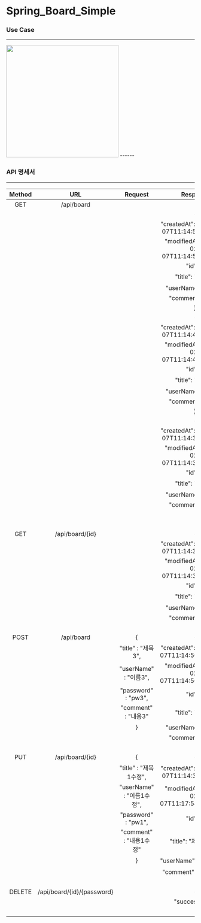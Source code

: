 # Spring_Board_Simple
### Use Case 
------
<img src ="https://user-images.githubusercontent.com/76714304/216903461-88b2822b-e2c7-4223-87c6-7a8d28007baf.png" width = "300" heigh = "400"/>
------

### API 명세서
------
| Method 	|             URL            	|          Request          	|                   Response                   	|
|:------:	|:--------------------------:	|:-------------------------:	|:--------------------------------------------:	|
|   GET  	|         /api/board         	|                           	|                       [                      	|
|        	|                            	|                           	|                       {                      	|
|        	|                            	|                           	|  "createdAt": "2023-02-07T11:14:50.850221",  	|
|        	|                            	|                           	|  "modifiedAt": "2023-02-07T11:14:50.850221", 	|
|        	|                            	|                           	|                   "id": 3,                   	|
|        	|                            	|                           	|               "title": "제목3",              	|
|        	|                            	|                           	|             "userName": "이름3",             	|
|        	|                            	|                           	|               "comment": "pw3"               	|
|        	|                            	|                           	|                      },                      	|
|        	|                            	|                           	|                       {                      	|
|        	|                            	|                           	|  "createdAt": "2023-02-07T11:14:44.736994",  	|
|        	|                            	|                           	|  "modifiedAt": "2023-02-07T11:14:44.736994", 	|
|        	|                            	|                           	|                   "id": 2,                   	|
|        	|                            	|                           	|               "title": "제목2",              	|
|        	|                            	|                           	|             "userName": "이름2",             	|
|        	|                            	|                           	|               "comment": "pw2"               	|
|        	|                            	|                           	|                      },                      	|
|        	|                            	|                           	|                       {                      	|
|        	|                            	|                           	|  "createdAt": "2023-02-07T11:14:37.092625",  	|
|        	|                            	|                           	|  "modifiedAt": "2023-02-07T11:14:37.092625", 	|
|        	|                            	|                           	|                   "id": 1,                   	|
|        	|                            	|                           	|               "title": "제목1",              	|
|        	|                            	|                           	|             "userName": "이름1",             	|
|        	|                            	|                           	|               "comment": "pw1"               	|
|        	|                            	|                           	|                       }                      	|
|        	|                            	|                           	|                       ]                      	|
|   GET  	|       /api/board/{id}      	|                           	|                       {                      	|
|        	|                            	|                           	|  "createdAt": "2023-02-07T11:14:37.092625",  	|
|        	|                            	|                           	|  "modifiedAt": "2023-02-07T11:14:37.092625", 	|
|        	|                            	|                           	|                   "id": 1,                   	|
|        	|                            	|                           	|               "title": "제목1",              	|
|        	|                            	|                           	|             "userName": "이름1",             	|
|        	|                            	|                           	|               "comment": "pw1"               	|
|        	|                            	|                           	|                       }                      	|
|  POST  	|         /api/board         	|             {             	|                       {                      	|
|        	|                            	|     "title" : "제목3",    	|  "createdAt": "2023-02-07T11:14:50.8502205", 	|
|        	|                            	|   "userName" : "이름3",   	| "modifiedAt": "2023-02-07T11:14:50.8502205", 	|
|        	|                            	|    "password" : "pw3",    	|                   "id": 3,                   	|
|        	|                            	|    "comment" : "내용3"    	|               "title": "제목3",              	|
|        	|                            	|             }             	|             "userName": "이름3",             	|
|        	|                            	|                           	|               "comment": "pw3"               	|
|        	|                            	|                           	|                       }                      	|
|   PUT  	|       /api/board/{id}      	|             {             	|                       {                      	|
|        	|                            	|   "title" : "제목1수정",  	|  "createdAt": "2023-02-07T11:14:37.092625",  	|
|        	|                            	| "userName" : "이름1수정", 	| "modifiedAt": "2023-02-07T11:17:54.6647442", 	|
|        	|                            	|    "password" : "pw1",    	|                   "id": 1,                   	|
|        	|                            	|  "comment" : "내용1수정"  	|             "title": "제목1수정",            	|
|        	|                            	|             }             	|           "userName": "이름1수정",           	|
|        	|                            	|                           	|            "comment": "내용1수정"            	|
|        	|                            	|                           	|                       }                      	|
| DELETE 	| /api/board/{id}/{password} 	|                           	|                       {                      	|
|        	|                            	|                           	|                "success": true               	|
|        	|                            	|                           	|                       }                      	|
